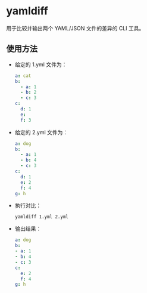 # yamldiff

用于比较并输出两个 YAML/JSON 文件的差异的 CLI 工具。

## 使用方法
- 给定的 1.yml 文件为：
    ```yaml
    a: cat
    b: 
      - a: 1
      - b: 2
      - c: 3
    c:
      d: 1
      e: 
      f: 3
    ```

- 给定的 2.yml 文件为：
    ```yaml
    a: dog
    b: 
      - a: 1
      - b: 4
      - c: 3
    c:
      d: 1
      e: 2
      f: 4
    g: h
    ```

- 执行对比：
    ```
    yamldiff 1.yml 2.yml
    ```

- 输出结果：
    ```yaml
    a: dog
    b:
    - a: 1
    - b: 4
    - c: 3
    c:
      e: 2
      f: 4
    g: h
    ```